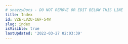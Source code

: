 ```yaml
---
# snazzyDocs - DO NOT REMOVE OR EDIT BELOW THIS LINE
title: Index
id: VZE-LVZU-16F-54W
slug: index
isVisible: true
lastUpdated: '2022-03-27 02:03:39'
---
```

